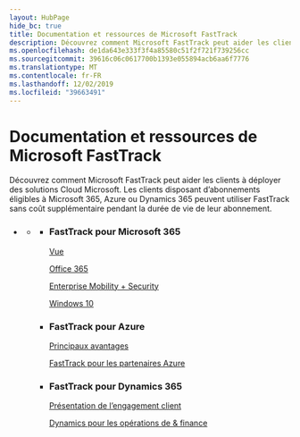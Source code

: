 ```yaml
---
layout: HubPage
hide_bc: true
title: Documentation et ressources de Microsoft FastTrack
description: Découvrez comment Microsoft FastTrack peut aider les clients à déployer des solutions Cloud Microsoft. Les clients disposant d’abonnements éligibles à Microsoft 365, Azure ou Dynamics 365 peuvent utiliser FastTrack sans coût supplémentaire pendant la durée de vie de leur abonnement.
ms.openlocfilehash: de1da643e333f3f4a85580c51f2f721f739256cc
ms.sourcegitcommit: 39616c06c0617700b1393e055894acb6aa6f7776
ms.translationtype: MT
ms.contentlocale: fr-FR
ms.lasthandoff: 12/02/2019
ms.locfileid: "39663491"
---
```

<div id="main" class="v2">
    <div class="container">
        <h1>Documentation et ressources de Microsoft FastTrack</h1>
        <p>Découvrez comment Microsoft FastTrack peut aider les clients à déployer des solutions Cloud Microsoft. Les clients disposant d’abonnements éligibles à Microsoft 365, Azure ou Dynamics 365 peuvent utiliser FastTrack sans coût supplémentaire pendant la durée de vie de leur abonnement.</p>
        <p></p>
        <ul class="pivots">
            <li>
                <a href="#home"></a>
                <ul id="home">
                    <li>
                        <a href="#home-all"></a>
                        <ul id="home-all" class="cardsZ">
                            <li>
                                <div class="cardSize">
                                    <div class="cardPadding">
                                        <div class="card">
                                                <div class="cardText">
                                                <h3>FastTrack pour Microsoft 365</h3>
                                                <p><a
                                                href="https://docs.microsoft.com/fasttrack/m365-fasttrack-benefit-overview">Vue</a></p>
                                                <p><a href="https://docs.microsoft.com/fasttrack/O365-fasttrack-benefit-for-office-365">Office 365</a></p>
                                                <p><a href="https://docs.microsoft.com/enterprise-mobility-security/Solutions/enterprise-mobility-fasttrack-program">Enterprise Mobility + Security</a></p>
                                                <p><a href="https://docs.microsoft.com/fasttrack/win-10-fasttrack-benefit-for-windows-10">Windows 10</a></p>
                                            </div>
                                        </div>
                                    </div>
                                </div>
                            </li>
                            <li>
                                <div class="cardSize">
                                    <div class="cardPadding">
                                        <div class="card">
                                            <div class="cardText">
                                                <h3>FastTrack pour Azure</h3>
                                                <p><a href="https://azure.microsoft.com/programs/azure-fasttrack/?v=18.03">Principaux avantages</a></p>
                                                <p><a href="https://azure.microsoft.com/programs/azure-fasttrack/partners/">FastTrack pour les partenaires Azure</a></p>
                                            </div>
                                        </div>
                                    </div>
                                </div>
                            </li>
                            <li>
                                <div class="cardSize">
                                    <div class="cardPadding">
                                        <div class="card">
                                            <div class="cardText">
                                                <h3>FastTrack pour Dynamics 365</h3>
                                                <p><a href="https://docs.microsoft.com/dynamics365/get-started/fasttrack/customer-engagement/microsoft-fasttrack-dynamics-365">Présentation de l’engagement client</a></p>
                                                <p><a href="https://docs.microsoft.com/dynamics365/unified-operations/fin-and-ops/get-started/fasttrack-dynamics-365-overview">Dynamics pour les opérations de & finance</a></p>
                                            </div>
                                        </div>
                                    </div>
                                </div>
                            </li>
                        </ul>
                    </li>
                </ul>
            </li>
        </ul>
    </div>
</div>